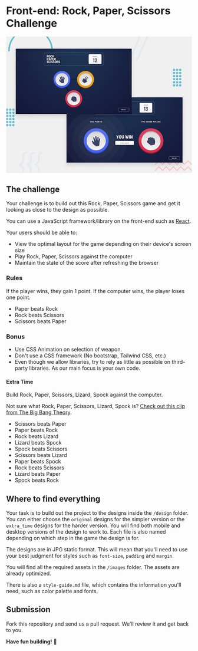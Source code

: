 # Front-end: Rock, Paper, Scissors Challenge

![Design preview for the Rock, Paper, Scissors coding challenge](./design/desktop-preview.jpg)

## The challenge

Your challenge is to build out this Rock, Paper, Scissors game and get it looking as close to the design as possible.

You can use a JavaScript framework/library on the front-end such as [React](https://reactjs.org). 

Your users should be able to:

- View the optimal layout for the game depending on their device's screen size
- Play Rock, Paper, Scissors against the computer
- Maintain the state of the score after refreshing the browser

### Rules
If the player wins, they gain 1 point. If the computer wins, the player loses one point.
- Paper beats Rock
- Rock beats Scissors
- Scissors beats Paper

### Bonus
- Use CSS Animation on selection of weapon.
- Don't use a CSS framework (No bootstrap, Tailwind CSS, etc.)
- Even though we allow libraries, try to rely as little as possible on third-party libraries. As our main focus is your own code.

#### Extra Time
Build Rock, Paper, Scissors, Lizard, Spock against the computer.

Not sure what Rock, Paper, Scissors, Lizard, Spock is? [Check out this clip from The Big Bang Theory](https://www.youtube.com/watch?v=iSHPVCBsnLw).

- Scissors beats Paper
- Paper beats Rock
- Rock beats Lizard
- Lizard beats Spock
- Spock beats Scissors
- Scissors beats Lizard
- Paper beats Spock
- Rock beats Scissors
- Lizard beats Paper
- Spock beats Rock

## Where to find everything

Your task is to build out the project to the designs inside the `/design` folder. You can either choose the `original` designs for the simpler version or the `extra_time` designs for the harder version. You will find both mobile and desktop versions of the design to work to. Each file is also named depending on which step in the game the design is for.

The designs are in JPG static format. This will mean that you'll need to use your best judgment for styles such as `font-size`, `padding` and `margin`.

You will find all the required assets in the `/images` folder. The assets are already optimized.

There is also a `style-guide.md` file, which contains the information you'll need, such as color palette and fonts.

## Submission
Fork this repository and send us a pull request. We'll review it and get back to you.

**Have fun building!** 🚀
